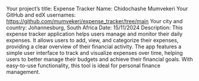 Your project’s title: Expense Tracker
Name: Chidochashe Mumvekeri
Your GitHub and edX usernames: https://github.com/mumvekeri/expense_tracker/tree/main
Your city and country: Johannesburg, South Africa
Date: 15/11/2024
Description: This expense tracker application helps users manage and monitor their daily expenses. It allows users to add, view, and categorize their expenses, providing a clear overview of their financial activity. The app features a simple user interface to track and visualize expenses over time, helping users to better manage their budgets and achieve their financial goals. With easy-to-use functionality, this tool is ideal for personal finance management.
